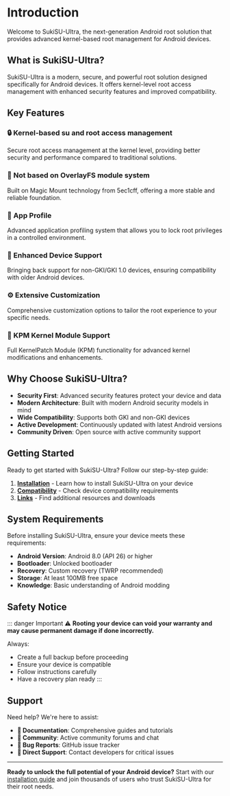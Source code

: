 # Introduction

Welcome to SukiSU-Ultra, the next-generation Android root solution that provides advanced kernel-based root management for Android devices.

## What is SukiSU-Ultra?

SukiSU-Ultra is a modern, secure, and powerful root solution designed specifically for Android devices. It offers kernel-level root access management with enhanced security features and improved compatibility.

## Key Features

### 🔒 Kernel-based su and root access management

Secure root access management at the kernel level, providing better security and performance compared to traditional solutions.

### 🚫 Not based on OverlayFS module system

Built on Magic Mount technology from 5ec1cff, offering a more stable and reliable foundation.

### 📱 App Profile

Advanced application profiling system that allows you to lock root privileges in a controlled environment.

### 🔧 Enhanced Device Support

Bringing back support for non-GKI/GKI 1.0 devices, ensuring compatibility with older Android devices.

### ⚙️ Extensive Customization

Comprehensive customization options to tailor the root experience to your specific needs.

### 🔌 KPM Kernel Module Support

Full KernelPatch Module (KPM) functionality for advanced kernel modifications and enhancements.

## Why Choose SukiSU-Ultra?

- **Security First**: Advanced security features protect your device and data
- **Modern Architecture**: Built with modern Android security models in mind
- **Wide Compatibility**: Supports both GKI and non-GKI devices
- **Active Development**: Continuously updated with latest Android versions
- **Community Driven**: Open source with active community support

## Getting Started

Ready to get started with SukiSU-Ultra? Follow our step-by-step guide:

1. **[Installation](./installation)** - Learn how to install SukiSU-Ultra on your device
2. **[Compatibility](./compatibility)** - Check device compatibility requirements
3. **[Links](./links)** - Find additional resources and downloads

## System Requirements

Before installing SukiSU-Ultra, ensure your device meets these requirements:

- **Android Version**: Android 8.0 (API 26) or higher
- **Bootloader**: Unlocked bootloader
- **Recovery**: Custom recovery (TWRP recommended)
- **Storage**: At least 100MB free space
- **Knowledge**: Basic understanding of Android modding

## Safety Notice

::: danger Important
⚠️ **Rooting your device can void your warranty and may cause permanent damage if done incorrectly.**

Always:

- Create a full backup before proceeding
- Ensure your device is compatible
- Follow instructions carefully
- Have a recovery plan ready
  :::

## Support

Need help? We're here to assist:

- **📖 Documentation**: Comprehensive guides and tutorials
- **💬 Community**: Active community forums and chat
- **🐛 Bug Reports**: GitHub issue tracker
- **📧 Direct Support**: Contact developers for critical issues

---

**Ready to unlock the full potential of your Android device?** Start with our [installation guide](./installation) and join thousands of users who trust SukiSU-Ultra for their root needs.
